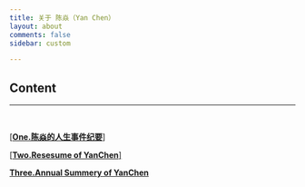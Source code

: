 ```yaml
---
title: 关于 陈焱（Yan Chen）
layout: about
comments: false
sidebar: custom

---
```


## Content

<hr/>

<br/>

<a href="http://www.xiaochenyan.top"> [**One.陈焱的人生事件纪要**]</a>

<a href="http://www.xiaochenyan.top">[**Two.Resesume of YanChen**]</a>

**[Three.Annual Summery of YanChen]()**









 

  

 





 

​	



